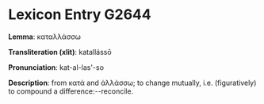 # Lexicon Entry G2644

**Lemma**: καταλλάσσω

**Transliteration (xlit)**: katallássō

**Pronunciation**: kat-al-las'-so

**Description**:
from κατά and ἀλλάσσω; to change mutually, i.e. (figuratively) to compound a difference:--reconcile.
